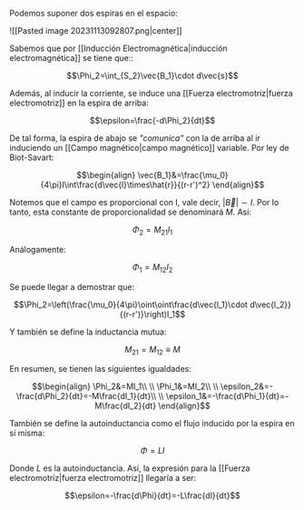 
Podemos suponer dos espiras en el espacio: 

![[Pasted image 20231113092807.png|center]]


Sabemos que por [[Inducción Electromagnética|inducción electromagnética]] se tiene que:: 

$$\Phi_2=\int_{S_2}\vec{B_1}\cdot d\vec{s}$$

Además, al inducir la corriente, se induce una [[Fuerza electromotriz|fuerza electromotriz]] en la espira de arriba:

$$\epsilon=\frac{-d\Phi_2}{dt}$$

De tal forma, la espira de abajo se *"comunica"* con la de arriba al ir induciendo un [[Campo magnético|campo magnético]] variable.  Por ley de Biot-Savart: 

$$\begin{align}
\vec{B_1}&=\frac{\mu_0}{4\pi}I\int\frac{d\vec{l}\times\hat{r}}{(r-r')^2}
\end{align}$$

Notemos que el campo es proporcional con I, vale decir, $\vert\vec{B}\vert\sim I$. Por lo tanto, esta constante de proporcionalidad se denominará $M$. Así: 

$$\Phi_2=M_{21}I_1$$

Análogamente: 

$$\Phi_1=M_{12}I_2$$

Se puede llegar a demostrar que: 

$$\Phi_2=\left(\frac{\mu_0}{4\pi}\oint\oint\frac{d\vec{l_1}\cdot d\vec{l_2}}{(r-r')}\right)I_1$$

Y también se define la inductancia mutua: 

$$M_{21}=M_{12}\equiv M\tag{Inductancia mutua}$$

En resumen, se tienen las siguientes igualdades: 

$$\begin{align}
\Phi_2&=MI_1\\  \\
\Phi_1&=MI_2\\  \\
\epsilon_2&=-\frac{d\Phi_2}{dt}=-M\frac{dI_1}{dt}\\  \\
\epsilon_1&=-\frac{d\Phi_1}{dt}=-M\frac{dI_2}{dt}
\end{align}$$


También se define la autoinductancia como el flujo inducido por la espira en sí misma: 

$$\Phi=LI$$

Donde $L$ es la autoinductancia. Así, la expresión para la [[Fuerza electromotriz|fuerza electromotriz]] llegaría a ser: 

$$\epsilon=-\frac{d\Phi}{dt}=-L\frac{dI}{dt}$$

